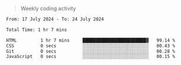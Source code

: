 > Weekly coding activity
<!--START_SECTION:waka-->

```txt
From: 17 July 2024 - To: 24 July 2024

Total Time: 1 hr 7 mins

HTML         1 hr 7 mins     ████████████████████████▓   99.14 %
CSS          0 secs          ░░░░░░░░░░░░░░░░░░░░░░░░░   00.43 %
Git          0 secs          ░░░░░░░░░░░░░░░░░░░░░░░░░   00.28 %
JavaScript   0 secs          ░░░░░░░░░░░░░░░░░░░░░░░░░   00.15 %
```

<!--END_SECTION:waka-->
